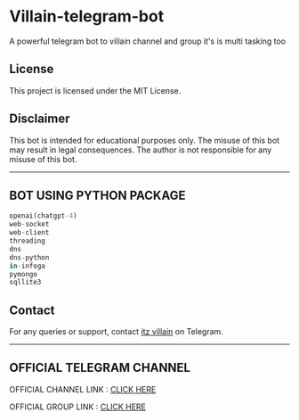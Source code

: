 # Villain-telegram-bot
A powerful telegram bot to villain channel and group it's is multi tasking too


## License

This project is licensed under the MIT License.

## Disclaimer

This bot is intended for educational purposes only. The misuse of this bot may result in legal consequences. The author is not responsible for any misuse of this bot.

---

## BOT USING PYTHON PACKAGE 

```py
openai(chatgpt-4)
web-socket
web-client
threading
dns
dns-python
in-infoga
pymongo
sqllite3

```
## Contact

For any queries or support, contact [itz villain](https://t.me/itz_villain_30) on Telegram.

---

## OFFICIAL TELEGRAM CHANNEL

OFFICIAL CHANNEL LINK : [CLICK HERE ](https://t.me/villainbgmihack)


OFFICIAL GROUP LINK : [CLICK HERE ](https://t.me/villainbotchatroom)


